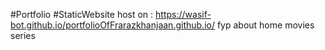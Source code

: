 #Portfolio #StaticWebsite
host on : https://wasif-bot.github.io/portfolioOfFrarazkhanjaan.github.io/
fyp about home movies series
